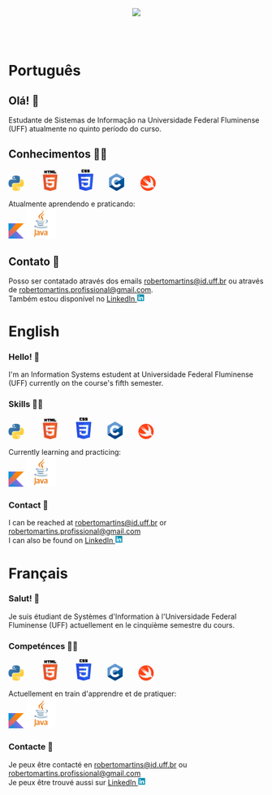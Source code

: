 <p align="center">
  <img height="200px" src="https://github-readme-stats-git-masterrstaa-rickstaa.vercel.app/api/top-langs/?username=roberto-dep-martins&layout=compact&langs_count=7&theme=dark"/>
</p>
<br></br>

# Português 

## <b>Olá!</b> 👋
Estudante de Sistemas de Informação na Universidade Federal Fluminense (UFF) atualmente no quinto período do curso.<br/>

## <b>Conhecimentos</b> 👨‍💻
  <img src="https://github.com/Roberto-deP-Martins/Roberto-deP-Martins/blob/main/Imagens/logo_python.png" width="30px" alt="Logo do Python">&nbsp;&nbsp;&nbsp;&nbsp;&nbsp;&nbsp;&nbsp;
  <img src="https://github.com/Roberto-deP-Martins/Roberto-deP-Martins/blob/main/Imagens/HTML5_Logo_32.png" width=40px alt="Logo do HTML"> &nbsp;&nbsp;&nbsp;&nbsp;&nbsp;&nbsp;&nbsp;
  <img src="https://github.com/Roberto-deP-Martins/Roberto-deP-Martins/blob/main/Imagens/logoCSS.png" width="30px" alt="Logo do CSS">&nbsp;&nbsp;&nbsp;&nbsp;&nbsp;&nbsp;&nbsp; 
  <img src="https://github.com/Roberto-deP-Martins/Roberto-deP-Martins/blob/main/Imagens/C_Logo.png" width="30px" alt="Logo do C">&nbsp;&nbsp;&nbsp;&nbsp;&nbsp;&nbsp;&nbsp; 
  <img src="https://github.com/Roberto-deP-Martins/Roberto-deP-Martins/blob/main/Imagens/Swift.png" width=30px alt="Logo do Swift">

Atualmente aprendendo e praticando:</br>
<img src="https://github.com/Roberto-deP-Martins/Roberto-deP-Martins/blob/main/Imagens/Kotlin.png" width=30px alt="Logo do Kotlin">
<img src="https://github.com/Roberto-deP-Martins/Roberto-deP-Martins/blob/main/Imagens/Java.png" width=60px alt="Logo do Java">

## <b>Contato</b> 📩
Posso ser contatado através dos emails robertomartins@id.uff.br ou através de robertomartins.profissional@gmail.com.<br/>
Também estou disponível no <a href="https://www.linkedin.com/in/roberto-martins-a0914022a/">LinkedIn&nbsp;<img src="https://github.com/Roberto-deP-Martins/Roberto-deP-Martins/blob/main/Imagens/linkedin-brands.png" width="15px"></a><br/>

# English

### <b>Hello!</b> 👋
I'm an Information Systems estudent at Universidade Federal Fluminense (UFF) currently on the course's fifth semester.<br/>

### <b>Skills</b> 👨‍💻
  <img src="https://github.com/Roberto-deP-Martins/Roberto-deP-Martins/blob/main/Imagens/logo_python.png" width="30px" alt="Python logo">&nbsp;&nbsp;&nbsp;&nbsp;&nbsp;&nbsp;&nbsp;
  <img src="https://github.com/Roberto-deP-Martins/Roberto-deP-Martins/blob/main/Imagens/HTML5_Logo_32.png" width=40px alt="HTML logo">&nbsp;&nbsp;&nbsp;&nbsp;&nbsp;&nbsp;&nbsp;
  <img src="https://github.com/Roberto-deP-Martins/Roberto-deP-Martins/blob/main/Imagens/logoCSS.png" width="30px" alt="CSS logo">&nbsp;&nbsp;&nbsp;&nbsp;&nbsp;&nbsp;&nbsp;
  <img src="https://github.com/Roberto-deP-Martins/Roberto-deP-Martins/blob/main/Imagens/C_Logo.png" width="30px" alt="C logo">&nbsp;&nbsp;&nbsp;&nbsp;&nbsp;&nbsp;&nbsp;
  <img src="https://github.com/Roberto-deP-Martins/Roberto-deP-Martins/blob/main/Imagens/Swift.png" width=30px alt="Swift logo">

Currently learning and practicing:</br>
<img src="https://github.com/Roberto-deP-Martins/Roberto-deP-Martins/blob/main/Imagens/Kotlin.png" width=30px alt="Kotlin logo">
<img src="https://github.com/Roberto-deP-Martins/Roberto-deP-Martins/blob/main/Imagens/Java.png" width=60px alt="Java logo">

### <b>Contact</b> 📩
I can be reached at robertomartins@id.uff.br or robertomartins.profissional@gmail.com<br/>
I can also be found on <a href="https://www.linkedin.com/in/roberto-martins-a0914022a/">LinkedIn&nbsp;<img src="https://github.com/Roberto-deP-Martins/Roberto-deP-Martins/blob/main/Imagens/linkedin-brands.png" width="15px"></a><br/>

# Français

### <b>Salut!</b> 👋
Je suis étudiant de Systèmes d'Information à l'Universidade Federal Fluminense (UFF) actuellement en le cinquième semestre du cours.<br/>

### <b>Competénces</b> 👨‍💻
  <img src="https://github.com/Roberto-deP-Martins/Roberto-deP-Martins/blob/main/Imagens/logo_python.png" width="30px" alt="Logo do Python">&nbsp;&nbsp;&nbsp;&nbsp;&nbsp;&nbsp;&nbsp;
  <img src="https://github.com/Roberto-deP-Martins/Roberto-deP-Martins/blob/main/Imagens/HTML5_Logo_32.png" width=40px alt="Logo do HTML">&nbsp;&nbsp;&nbsp;&nbsp;&nbsp;&nbsp;&nbsp;
  <img src="https://github.com/Roberto-deP-Martins/Roberto-deP-Martins/blob/main/Imagens/logoCSS.png" width="30px" alt="Logo do CSS">&nbsp;&nbsp;&nbsp;&nbsp;&nbsp;&nbsp;&nbsp;
  <img src="https://github.com/Roberto-deP-Martins/Roberto-deP-Martins/blob/main/Imagens/C_Logo.png" width="30px" alt="Logo do C">&nbsp;&nbsp;&nbsp;&nbsp;&nbsp;&nbsp;&nbsp;
  <img src="https://github.com/Roberto-deP-Martins/Roberto-deP-Martins/blob/main/Imagens/Swift.png" width=30px alt="Logo do Swift">

Actuellement en train d'apprendre et de pratiquer:<br/>
<img src="https://github.com/Roberto-deP-Martins/Roberto-deP-Martins/blob/main/Imagens/Kotlin.png" width=30px alt="Logo du Kotlin">
<img src="https://github.com/Roberto-deP-Martins/Roberto-deP-Martins/blob/main/Imagens/Java.png" width=60px alt="Logo du Java">


### <b>Contacte</b> 📩
Je peux être contacté en robertomartins@id.uff.br ou robertomartins.profissional@gmail.com<br/>
Je peux être trouvé aussi sur <a href="https://www.linkedin.com/in/roberto-martins-a0914022a/">LinkedIn&nbsp;<img src="https://github.com/Roberto-deP-Martins/Roberto-deP-Martins/blob/main/Imagens/linkedin-brands.png" width="15px"></a>
